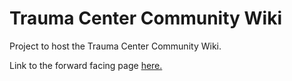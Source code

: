 # Trauma Center Community Wiki
Project to host the Trauma Center Community Wiki.

Link to the forward facing page [here.](https://cosimoquiche.github.io/tc-wiki/)